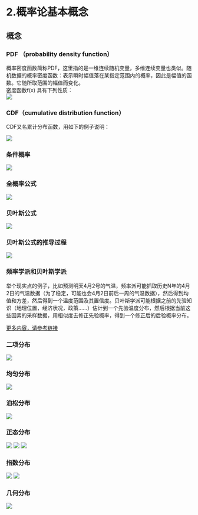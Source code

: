# 2.概率论基本概念
## 概念
### PDF （probability density function）

概率密度函数简称PDF，这里指的是一维连续随机变量，多维连续变量也类似。随机数据的概率密度函数：表示瞬时幅值落在某指定范围内的概率，因此是幅值的函数。它随所取范围的幅值而变化。  
密度函数f(x) 具有下列性质：  
![](QQ20170315-232849.png)

### CDF（cumulative distribution function）
CDF又名累计分布函数，用如下的例子说明：


  
  
![](QQ20170315-233648.png)

  
### 条件概率

![](1.png)

### 全概率公式

![](3.png)

### 贝叶斯公式

![](4.png)


### 贝叶斯公式的推导过程

![](5.png)

### 频率学派和贝叶斯学派
举个现实点的例子，比如预测明天4月2号的气温，频率派可能抓取历史N年的4月2日的气温数据（为了稳定，可能也会4月2日前后一周的气温数据），然后得到均值和方差，然后得到一个温度范围及其置信度。贝叶斯学派可能根据之前的先验知识（地理位置，经济状况，政策……）估计到一个先验温度分布，然后根据当前这些因素的采样数据，用相似度去修正先验概率，得到一个修正后的后验概率分布。

[更多内容，请参考链接](http://www.tuicool.com/articles/AfaU3ay)

### 二项分布
![](10.png)

### 均匀分布

![](8.png)

### 泊松分布
![](posong.png)

### 正态分布

![](zhengtai1.png)
![](zhengtai2.png)
![](zhengtai3.png)


### 指数分布

![](zhishu1.png)
![](zhishu2.png)

### 几何分布
![](11.png)


